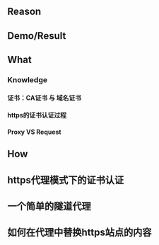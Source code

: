 ## Reason

## Demo/Result

## What
### Knowledge
#### 证书：CA证书 与 域名证书

#### https的证书认证过程

#### Proxy VS Request

## How

## https代理模式下的证书认证

## 一个简单的隧道代理

## 如何在代理中替换https站点的内容
<!--stackedit_data:
eyJoaXN0b3J5IjpbLTc5OTgyMDM0NF19
-->